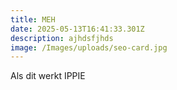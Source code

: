 ```yaml
---
title: MEH
date: 2025-05-13T16:41:33.301Z
description: ajhdsfjhds
image: /Images/uploads/seo-card.jpg
---
```

A﻿ls dit werkt IPPIE